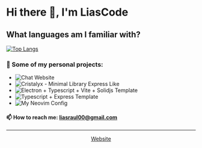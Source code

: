 # Hi there 👋, I'm LiasCode

## What languages am I familiar with?
[![Top Langs](https://github-readme-stats.vercel.app/api/top-langs/?username=anuraghazra&layout=compact&theme=dark)](https://github.com/anuraghazra/github-readme-stats)

### 🔭 Some of my personal projects:
- ![Chat Website](https://mochat.onrender.com)
- ![Cristalyx - Minimal Library Express Like](https://github.com/LiasCode/cristalyx)
- ![Electron + Typescript + Vite + Solidjs Template](https://github.com/LiasCode/electron-vite-ts-solidjs)
- ![Typescript + Express Template](https://github.com/LiasCode/node-typescript-template)
- ![My Neovim Config](https://github.com/LiasCode/my-neovim-config)

#### 📫 How to reach me: liasraul00@gmail.com
<!--
Here are some ideas to get you started:
- 🌱 I’m currently learning ...
- 👯 I’m looking to collaborate on ...
- 🤔 I’m looking for help with ...
- 💬 Ask me about ...
- 📫 How to reach me: ...
- 😄 Pronouns: ...
- ⚡ Fun fact: ...
-->

<hr />

<p align="center">
    <a href="https://lias-code.pages.dev">Website</a>
</p>
